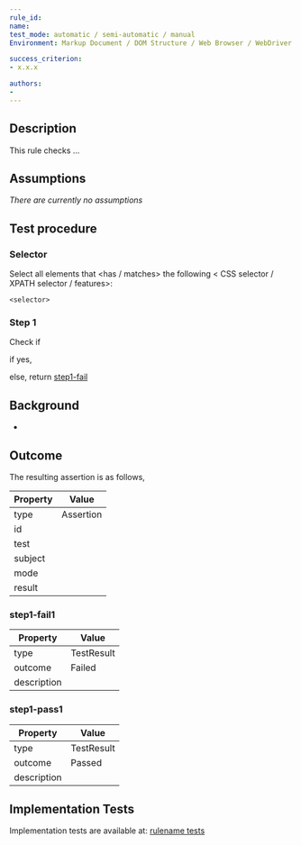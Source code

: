 ```yaml
---
rule_id:
name:
test_mode: automatic / semi-automatic / manual
Environment: Markup Document / DOM Structure / Web Browser / WebDriver

success_criterion:
- x.x.x

authors:
-
---
```


## Description

This rule checks ...

## Assumptions

*There are currently no assumptions*

## Test procedure

### Selector

Select all elements that <has / matches> the following < CSS selector / XPATH selector / features>:

    <selector>

### Step 1

Check if

if yes,

else, return [step1-fail](#step1-fail)

## Background

-

## Outcome

The resulting assertion is as follows,

| Property | Value
|----------|----------
| type     | Assertion
| id       |
| test     |
| subject  |
| mode     |
| result   |

### step1-fail1

| Property    | Value
|-------------|----------
| type        | TestResult
| outcome     | Failed
| description |

### step1-pass1

| Property    | Value
|-------------|----------
| type        | TestResult
| outcome     | Passed
| description |

## Implementation Tests

Implementation tests are available at: [rulename tests]()

